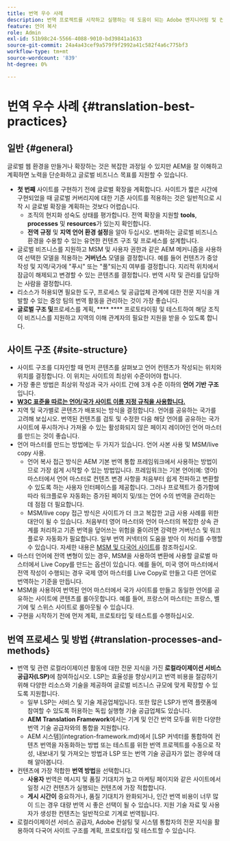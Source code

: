 ```yaml
---
title: 번역 우수 사례
description: 번역 프로젝트를 시작하고 실행하는 데 도움이 되는 Adobe 엔지니어링 및 컨설팅 팀이 컴파일한 우수 사례에 대해 알아보십시오.
feature: 언어 복사
role: Admin
exl-id: 51b98c24-5566-4088-9010-bd39841a1633
source-git-commit: 24a4a43cef9a579f9f2992a41c582f4a6c775bf3
workflow-type: tm+mt
source-wordcount: '839'
ht-degree: 0%

---
```


# 번역 우수 사례 {#translation-best-practices}

## 일반 {#general}

글로벌 웹 환경을 만들거나 확장하는 것은 복잡한 과정일 수 있지만 AEM을 잘 이해하고 계획하면 노력을 단순화하고 글로벌 비즈니스 목표를 지원할 수 있습니다.

* **첫 번째** 사이트를 구현하기 전에 글로벌 확장을 계획합니다. 사이트가 짧은 시간에 구현되었을 때 글로벌 커버리지에 대한 기존 사이트를 적용하는 것은 일반적으로 시작 시 글로벌 확장을 계획하는 것보다 어렵습니다.
   * 조직의 현지화 성숙도 상태를 평가합니다. 전역 확장을 지원할 **tools**, **processes** 및 **resources**&#x200B;가 있는지 확인합니다.
   * **전역 규정** 및 **지역 언어 환경 설정**&#x200B;을 알아 두십시오. 변화하는 글로벌 비즈니스 환경을 수용할 수 있는 유연한 컨텐츠 구조 및 프로세스를 설계합니다.
* 글로벌 비즈니스를 지원하고 MSM 및 사용자 권한과 같은 AEM 메커니즘을 사용하여 선택한 모델을 적용하는 **거버넌스** 모델을 결정합니다. 예를 들어 컨텐츠가 중앙 작성 및 지역/국가에 &quot;푸시&quot; 또는 &quot;풀&quot;되는지 여부를 결정합니다. 지리적 위치에서 잠금이 해제되고 변경할 수 있는 콘텐츠를 결정합니다. 번역 시작 및 관리를 담당하는 사람을 결정합니다.
* 리소스가 허용되면 필요한 도구, 프로세스 및 공급업체 관계에 대한 전문 지식을 개발할 수 있는 중앙 팀의 번역 활동을 관리하는 것이 가장 좋습니다.
* **글로벌 구조 및**&#x200B;프로세스를 계획,  ****   **** 프로토타이핑 및 테스트하여 해당 조직이 비즈니스를 지원하고 지역의 이해 관계자의 필요한 지원을 받을 수 있도록 합니다.

## 사이트 구조 {#site-structure}

* 사이트 구조를 디자인할 때 먼저 콘텐츠를 살펴보고 언어 컨텐츠가 작성되는 위치와 위치를 결정합니다. 이 위치는 사이트의 최상위 수준이어야 합니다.
* 가장 좋은 방법은 최상위 작성과 국가 사이트 간에 3개 수준 이하의 **언어 기반 구조**&#x200B;입니다.
* **[W3C 표준을 따르는 언어/국가 사이트 이름 지정 규칙을 사용합니다.](/help/sites-cloud/authoring/fundamentals/accessible-content.md)**
* 지역 및 국가별로 콘텐츠가 배포되는 방식을 결정합니다. 언어를 공유하는 국가를 고려해 보십시오. 번역된 컨텐츠를 검토 및 수정한 다음 해당 언어를 공유하는 국가 사이트에 푸시하거나 가져올 수 있는 활성화되지 않은 페이지 레이어인 언어 마스터를 만드는 것이 좋습니다.
* 언어 마스터를 만드는 방법에는 두 가지가 있습니다. 언어 사본 사용 및 MSM/live copy 사용.
   * 언어 복사 접근 방식은 AEM 기본 번역 통합 프레임워크에서 사용하는 방법이므로 가장 쉽게 시작할 수 있는 방법입니다. 프레임워크는 기본 언어(예: 영어) 마스터에서 언어 마스터로 컨텐츠 변경 사항을 처음부터 쉽게 전파하고 변환할 수 있도록 하는 사용자 인터페이스를 제공합니다. 그러나 프로젝트가 증가함에 따라 워크플로우 자동화는 증가된 페이지 및/또는 언어 수의 번역을 관리하는 데 점점 더 필요합니다.
   * MSM/live copy 접근 방식은 사이트가 더 크고 복잡한 고급 사용 사례를 위한 대안이 될 수 있습니다. 처음부터 영어 마스터와 언어 마스터의 복잡한 상속 관계를 처리하고 기존 번역을 덮어쓰는 위험을 줄이려면 강력한 거버넌스 및 워크플로우 자동화가 필요합니다. 일부 번역 커넥터의 도움을 받아 이 처리를 수행할 수 있습니다. 자세한 내용은 [MSM 및 다국어 사이트](/help/sites-cloud/administering/msm/best-practices.md#msm-and-multilingual-websites)를 참조하십시오.
* 마스터 언어에 전역 변형이 있는 경우, MSM을 사용하여 변환에 사용할 글로벌 마스터에서 Live Copy를 만드는 옵션이 있습니다. 예를 들어, 미국 영어 마스터에서 전역 작성이 수행되는 경우 국제 영어 마스터를 Live Copy로 만들고 다른 언어로 번역하는 기준을 만듭니다.
* MSM을 사용하여 번역된 언어 마스터에서 국가 사이트를 만들고 동일한 언어를 공유하는 사이트에 콘텐츠를 롤아웃합니다. 예를 들어, 프랑스어 마스터는 프랑스, 벨기에 및 스위스 사이트로 롤아웃될 수 있습니다.
* 구현을 시작하기 전에 먼저 계획, 프로토타입 및 테스트를 수행하십시오.

## 번역 프로세스 및 방법 {#translation-processes-and-methods}

* 번역 및 관련 로컬라이제이션 활동에 대한 전문 지식을 가진 **로컬라이제이션 서비스 공급자(LSP)**&#x200B;에 참여하십시오. LSP는 효율성을 향상시키고 번역 비용을 절감하기 위해 다양한 리소스와 기술을 제공하여 글로벌 비즈니스 규모에 맞게 확장할 수 있도록 지원합니다.
   * 일부 LSP는 서비스 및 기술 제공업체입니다. 또한 많은 LSP가 번역 플랫폼에 참여할 수 있도록 허용하는 독립 실행형 기술 공급업체도 있습니다.
   * **AEM Translation Framework**&#x200B;에서는 기계 및 인간 번역 모두를 위한 다양한 번역 기술 공급자와의 통합을 지원합니다.
   * AEM 시스템](integration-framework.md)에서 [LSP 커넥터를 통합하여 컨텐츠 번역을 자동화하는 방법 또는 테스트를 위한 번역 프로젝트를 수동으로 작성, 내보내기 및 가져오는 방법과 LSP 또는 번역 기술 공급자가 없는 경우에 대해 알아봅니다.
* 컨텐츠에 가장 적합한 **번역 방법**&#x200B;을 선택합니다.
   * **사용자** 번역은 메시지 및 품질 기대치가 높고 마케팅 페이지와 같은 사이트에서 일정 시간 컨텐츠가 실행되는 컨텐츠에 가장 적합합니다.
   * **게시 시간이** 중요하거나, 품질 기대치가 완화되거나, 인간 번역 비용이 너무 많이 드는 경우 대량 번역 시 좋은 선택이 될 수 있습니다. 지원 기술 자료 및 사용자가 생성한 컨텐츠는 일반적으로 기계로 번역됩니다.
* 로컬라이제이션 서비스 공급자, Adobe 컨설팅 및 시스템 통합자의 전문 지식을 활용하여 다국어 사이트 구조를 계획, 프로토타입 및 테스트할 수 있습니다.
